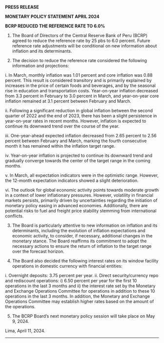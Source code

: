 **PRESS RELEASE**

**MONETARY POLICY STATEMENT APRIL 2024**

**BCRP REDUCED THE REFERENCE RATE TO 6.0%**

1. The Board of Directors of the Central Reserve Bank of Peru (BCRP) agreed to reduce the
reference rate by 25 pbs to 6.0 percent. Future reference rate adjustments will be conditional
on new information about inflation and its determinants.

2. The decision to reduce the reference rate considered the following information and projections:

i. In March, monthly inflation was 1.01 percent and core inflation was 0.88 percent. This
result is considered transitory and is primarily explained by increases in the price of
certain foods and beverages, and by the seasonal rise in education and transportation
costs. Year-on-year inflation decreased from 3.3 percent in February to 3.0 percent in
March, and year-on-year core inflation remained at 3.1 percent between February and
March.

ii. Following a significant reduction in global inflation between the second quarter of 2022
and the end of 2023, there has been a slight persistence in year-on-year rates in recent
months. However, inflation is expected to continue its downward trend over the course
of the year.

iii. One-year-ahead expected inflation decreased from 2.65 percent to 2.56 percent
between February and March, marking the fourth consecutive month it has remained
within the inflation target range.

iv. Year-on-year inflation is projected to continue its downward trend and gradually
converge towards the center of the target range in the coming months.

v. In March, all expectation indicators were in the optimistic range. However, the 12-month
expectation indicators showed a slight deterioration.

vi. The outlook for global economic activity points towards moderate growth in a context of
lower inflationary pressures. However, volatility in financial markets persists, primarily
driven by uncertainties regarding the initiation of monetary policy easing in advanced
economies. Additionally, there are potential risks to fuel and freight price stability
stemming from international conflicts.

3. The Board is particularly attentive to new information on inflation and its determinants,
including the evolution of inflation expectations and economic activity, to consider, if necessary,
additional changes in the monetary stance. The Board reaffirms its commitment to adopt the
necessary actions to ensure the return of inflation to the target range over the forecast horizon.

4. The Board also decided the following interest rates on its window facility operations in domestic
currency with financial entities:

i. Overnight deposits: 3.75 percent per year.
ii. Direct security/currency repo and rediscount operations: i) 6.50 percent per year for the first
10 operations in the last 3 months and ii) the interest rate set by the Monetary and Exchange
Operations Committee for operations in addition to these 10 operations in the last 3 months.
In addition, the Monetary and Exchange Operations Committee may establish higher rates
based on the amount of the operations.

5. The BCRP Board’s next monetary policy session will take place on May 9, 2024.

Lima, April 11, 2024.


-----

